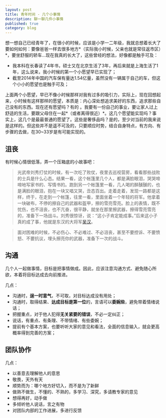 ```yaml
---
layout: post
title: 青年时间 - 几个小事情
description: 聊一聊几件小事情
published: true
category: blog
---
```



想一想自己已经青年了，在很小的时候，应该是小学一二年级，我就总想着长大了要如何如何：要像爸爸一样去很多地方*（实际我小时候，父亲也就是常往返市区）*，要坐舒服的轿车...现在我真的长大了，这些曾经的想法，好像都是触手可及：

* 我本科在长春读了4年书，硕士又在北京生活了3年，再后来就是上海生活了1年，这么说来，我小时候的第一个小愿望早已实现了；
* 截至2014年中国的汽车保有量达1.54亿量，虽然没有一辆属于自己的车，但这个小小的愿望也是触手可及；

上面两个小愿望，早已不像小时候那样对我有过多的吸引力，实际上，现在回想起来，小时候有这样那样的愿望，本质是：内心深处想追求美好的东西，追求那些自己没有的东西。现在还有愿望吗？有的 。我要有一份自己的事业，要让家人过上舒适的生活，要跟父母住在一起*（或者离得很近）*。这几个愿望能实现吗？事实上，这几个是最最普通的愿望了。这些是奢侈品吗？是的，至少对当前的我来说是这样的。但这些并不是遥不可及的，只要顺应时势，结合自身特点，有方向、有步骤的去做，在30~33岁是有可能实现的。


## 沮丧

有时候心情很低落，弄一个压箱底的小故事吧：

> 光武帝刘秀打仗的时候，有一次吃了败仗，夜里去巡视营房，看看那些战败的士兵是什么心态。结果一看，这个帐篷里几个人，都是满脸眼泪，哭哭啼啼地写家书的、写情书的。跑到另一个帐篷里一看，几人喝的醉醺醺的，也是满脸的眼泪，抱在一块又唱又哭，丑态百出。走着走着，发现一路都是这样，终于，在走到一个帐篷，往里一看，里面坐着一个年轻的将军。他拿着一块破布，不停的擦自己的武器和盔甲，擦的雪亮雪亮。脸上的表情，既不忧伤，也不沮丧，也不亢奋，很平静，就坐在那里擦武器，擦得雪亮雪亮的，准备下一场战斗。刘秀很惊讶，说：“这小子肯定能成事。”后来这小子真的成了事，他就是东汉的大将军[吴汉][吴汉]。

> 面对困难的时候，不必伤心、不必难过、不必沮丧，甚至不要控诉、不要愤怒、不要抗议，埋头擦亮你的武器，准备下一次的战斗。


## 沟通

几个人一起做事情，目标是把事情做成。因此，应该注意沟通方式、避免随心所欲，本着将目标达成去向前推进。

几点：

* 沟通时，**逞一时意气**，不可取，对目标达成没有用处；
* 沟通时，取得结果、**达成目标是第一位**的，言语可以**委婉些**，避免带着情绪说话；
* 把握重点，对于他人犯得**无关紧要的错误**，不必一定纠正；
* 说话，有重点、有条理、不带情绪、有些委婉；
* 提前有个基本方案，也要听听大家的意见和看法，全面的信息输入，就会更高概率得到完善的方案；


## 团队协作


几点：

* 以善意去理解他人的意思
* 敬畏，天外有天
* 顺势而为：哪个地方好切入，而不是为了新鲜
* 做熟不做生，不懂的、不熟的，多学习、深究，多请教专家的意见
* 想得再好，动手做
* 多倾听他人说话，言之有物
* 对团队内部的工作进展，多进行反馈




































[NingG]:    http://ningg.github.com  "NingG"


[吴汉]:			http://baike.baidu.com/subview/53675/5136039.htm#viewPageContent









